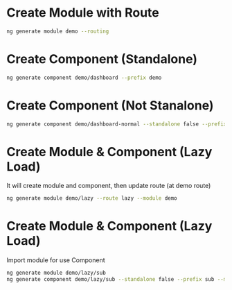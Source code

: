 # Create Module with Route
``` bash
ng generate module demo --routing

```

# Create Component (Standalone)

``` bash
ng generate component demo/dashboard --prefix demo
```

# Create Component (Not Stanalone)

``` bash
ng generate component demo/dashboard-normal --standalone false --prefix demo
```

# Create Module & Component (Lazy Load)
It will create module and component, then update route (at demo route)
``` bash
ng generate module demo/lazy --route lazy --module demo
```

# Create Module & Component (Lazy Load)
Import module for use Component
``` bash
ng generate module demo/lazy/sub
ng generate component demo/lazy/sub --standalone false --prefix sub --module sub --export true
```